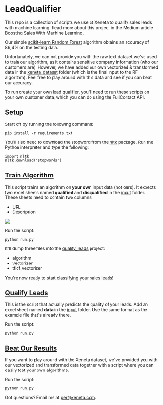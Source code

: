 # LeadQualifier

This repo is a collection of scripts we use at Xeneta to qualify sales leads with machine learning. Read more about this project in the Medium article [Boosting Sales With Machine Learning](https://medium.com/xeneta/boosting-sales-with-machine-learning-fbcf2e618be3).

Our simple [scikit-learn Random Forest](http://scikit-learn.org/stable/modules/generated/sklearn.ensemble.RandomForestClassifier.html) algorithm obtains an accuracy of 86,4% on the testing data.

Unfortunately, we can not provide you with the raw text dataset we've used to train our algorithm, as it contains sensitive company information (who our customers are). However, we have added our own vectorized & transformed data in the [xeneta_dataset](https://github.com/xeneta/LeadQualifier/tree/master/xeneta_dataset) folder (which is the final input to the RF algorithm). Feel free to play around with this data and see if you can beat our accuracy.


To run create your own lead qualifier, you'll need to run these scripts on your own customer data, which you can do using the FullContact API.

## Setup

Start off by running the following command:

    pip install -r requirements.txt

You'll also need to download the stopword from the [nltk](http://www.nltk.org/index.html) package. Run the Python interpreter and type the following:

    import nltk
    nltk.download('stopwords')

## [Train Algorithm](https://github.com/xeneta/LeadQualifier/tree/master/train_algorithm)

This script trains an algorithm on **your own** input data (not ours). It expects two excel sheets named **qualified** and **disqualified** in the [input](https://github.com/xeneta/LeadQualifier/tree/master/train_algorithm/input) folder. These sheets need to contain two columns:

- URL
- Description


![](https://raw.githubusercontent.com/xeneta/LeadQualifier/master/img/sheet.png)

Run the script:

    python run.py

It'll dump three files into the [qualify_leads](https://github.com/xeneta/LeadQualifier/tree/master/qualify_leads) project:

- algorithm
- vectorizer
- tfidf_vectorizer

You're now ready to start classifying your sales leads!

## [Qualify Leads](https://github.com/xeneta/LeadQualifier/tree/master/qualify_leads)

This is the script that actually predicts the quality of your leads. Add an excel sheet named **data** in the [input](https://github.com/xeneta/LeadQualifier/tree/master/qualify_leads/input) folder. Use the same format as the example file that's already there.

Run the script:

    python run.py

## [Beat Our Results](https://github.com/xeneta/LeadQualifier/tree/master/xeneta_qualifier)

If you want to play around with the Xeneta dataset, we've provided you with our vectorized and transformed data together with a script where you can easily test your own algorithms.

Run the script:

    python run.py

Got questions? Email me at per@xeneta.com.
